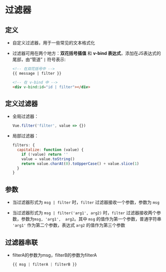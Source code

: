 # 过滤器

## 定义

+ 自定义过滤器，用于一些常见的文本格式化

+ 过滤器可用在两个地方：**双花括号插值** 和 **v-bind 表达式**，添加在JS表达式的尾部，由“管道” `|` 符号表示:

  ```html
  <!-- 在双花括号中 -->
  {{ message | filter }}

  <!-- 在 v-bind 中 -->
  <div v-bind:id="id | filter"></div>
  ```

## 定义过滤器

+ 全局过滤器：

  ```js
  Vue.filter('filter', value => {})
  ```

+ 局部过滤器：

  ```js
  filters: {
    capitalize: function (value) {
      if (!value) return ''
      value = value.toString()
      return value.charAt(0).toUpperCase() + value.slice(1)
    }
  }
  ```

## 参数

+ 当过滤器形式为 `msg | filter` 时，`filter` 过滤器接收一个参数，参数为 `msg`

+ 当过滤器形式为 `msg | filter('arg1', arg2)` 时，`filter` 过滤器接收两个参数，参数为`msg, 'arg1',  arg2`。其中 `msg` 的值作为第一个参数，普通字符串 `'arg1'` 作为第二个参数，表达式 `arg2` 的值作为第三个参数

## 过滤器串联

+ filterA的参数为msg，filterB的参数为filterA

  ```js
  {{ msg | filterA | filterB }}
  ```
